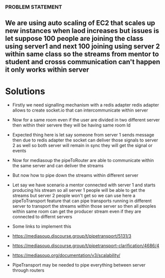 ### PROBLEM STATEMENT 
## We are using auto scaling of EC2 that scales up new instances when laod increases but issues is let suppose 100 people are joining the class using server1 and next 100 joining using server 2 within same class so the streams from mentor to student and crosss communication can't happen it only works within server

# Solutions 
- Firstly we need signalling mechanism with a redis adapter redis adapter allows to create socket.io that can intercommunicate within server
- Now for a same room even if the user are divided in two different server then within their servere they will be having same room Id
- Expected thing here is let say someone from server 1 sends message then due to redis adapter the socket can deliver those signals to server 2 as well so both server will remain in sync they will get the signal or events
- Now for mediasoup the pipeToRouter are able to communicate within the same server and can deliver the streams
- But now how to pipe down the streams within different server
- Let say we have scenario a mentor connected with server 1 and starts producing his stream so all server 1 people will be able to get the streams but server 2 people won't get so we can use here a pipeToTransport feature that can pipe transports running in different server to transport the streams within those server so then all peoples within same room can get the producer stream even if they are connected to differnt servers
- Some links to implement this
- https://mediasoup.discourse.group/t/pipetransport/5131/3
- https://mediasoup.discourse.group/t/pipetransport-clarification/4686/4
- https://mediasoup.org/documentation/v3/scalability/

- PipeTransport may be needed to pipe everything between server through routers
